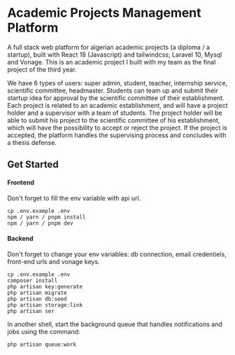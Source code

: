 # Academic Projects Management Platform

A full stack web platform for algerian academic projects (a diploma / a startup), built with React 18 (Javascript) and tailwindcss; Laravel 10, Mysql and Vonage. This is an academic project I built with my team as the final project of the third year.

We have 6 types of users: super admin, student, teacher, internship service, scientific committee, headmaster.
Students can team up and submit their startup idea for approval by the scientific committee of their establishment. Each project is related to an academic establishment, and will have a project holder and a supervisor with a team of students. The project holder will be able to submit his project to the scientific committee of his establishment, which will have the possibility to accept or reject the project. If the project is accepted, the platform handles the supervising process and concludes with a thesis defense.


## Get Started

#### Frontend
Don't forget to fill the env variable with api url.
```
cp .env.example .env
npm / yarn / pnpm install
npm / yarn / pnpm dev
```

#### Backend
Don't forget to change your env variables: db connection, email credentiels, front-end urls and vonage keys.
```
cp .env.example .env
composer install
php artisan key:generate
php artisan migrate
php artisan db:seed
php artisan storage:link
php artisan ser
```
In another shell, start the background queue that handles notifications and jobs using the command:
```
php artisan queue:work
```


